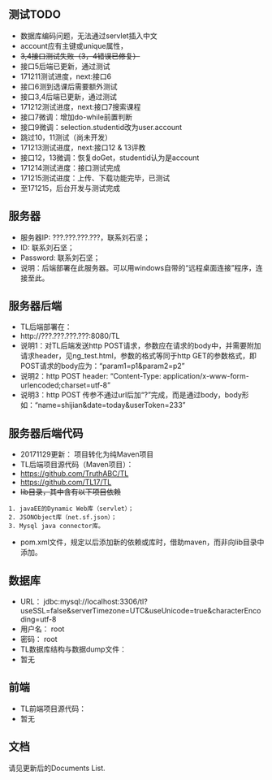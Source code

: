 ## 测试TODO
* 数据库编码问题，无法通过servlet插入中文
* account应有主键或unique属性，
* ~~3,4接口测试失败（3，4错误已修复）~~
* 接口5后端已更新，通过测试
* 171211测试进度，next:接口6
* 接口6测到选课后需要额外测试
* 接口3,4后端已更新，通过测试
* 171212测试进度，next:接口7搜索课程
* 接口7微调：增加do-while前置判断
* 接口9微调：selection.studentid改为user.account
* 跳过10，11测试（尚未开发）
* 171213测试进度，next:接口12 & 13评教
* 接口12，13微调：恢复doGet，studentid认为是account
* 171214测试进度：接口测试完成
* 171215测试进度：上传、下载功能完毕，已测试
* 至171215，后台开发与测试完成

## 服务器
* 服务器IP: ???.???.???.???，联系刘石坚；
* ID: 联系刘石坚；
* Password: 联系刘石坚；
* 说明：后端部署在此服务器。可以用windows自带的“远程桌面连接”程序，连接至此。

## 服务器后端
* TL后端部署在：
* http://???.???.???.???:8080/TL
* 说明1：对TL后端发送http POST请求，参数应在请求的body中，并需要附加请求header，见ng_test.html，参数的格式等同于http GET的参数格式，即POST请求的body应为：“param1=p1&param2=p2”
* 说明2：http POST header: “Content-Type: application/x-www-form-urlencoded;charset=utf-8”
* 说明3：http POST 传参不通过url后加“?”完成，而是通过body，body形如：“name=shijian&date=today&userToken=233”

## 服务器后端代码
* 20171129更新： 项目转化为纯Maven项目
* TL后端项目源代码（Maven项目）：
* https://github.com/TruthABC/TL
* https://github.com/TL17/TL
* ~~lib目录，其中含有以下项目依赖~~
```
1. javaEE的Dynamic Web库（servlet）；
2. JSONObject库（net.sf.json）；
3. Mysql java connector库。
```
* pom.xml文件，规定以后添加新的依赖或库时，借助maven，而非向lib目录中添加。

## 数据库
* URL：		jdbc:mysql://localhost:3306/tl?useSSL=false&serverTimezone=UTC&useUnicode=true&characterEncoding=utf-8
* 用户名：	root
* 密码：		root
* TL数据库结构与数据dump文件：
* 暂无

## 前端
* TL前端项目源代码：
* 暂无

## 文档
请见更新后的Documents List.
